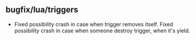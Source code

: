 ## bugfix/lua/triggers

* Fixed possibility crash in case when trigger removes itself.
  Fixed possibility crash in case when someone destroy trigger,
  when it's yield.